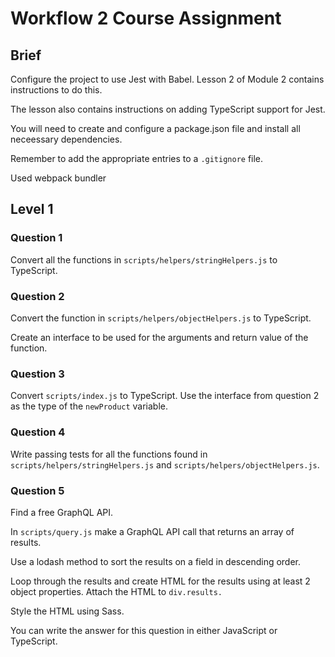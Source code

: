# Workflow 2 Course Assignment

## Brief

Configure the project to use Jest with Babel. Lesson 2 of Module 2 contains instructions to do this.

The lesson also contains instructions on adding TypeScript support for Jest.

You will need to create and configure a package.json file and install all neceessary dependencies.

Remember to add the appropriate entries to a `.gitignore` file.

Used webpack bundler

## Level 1

### Question 1

Convert all the functions in `scripts/helpers/stringHelpers.js` to TypeScript.

### Question 2

Convert the function in `scripts/helpers/objectHelpers.js` to TypeScript.

Create an interface to be used for the arguments and return value of the function.

### Question 3

Convert `scripts/index.js` to TypeScript. Use the interface from question 2 as the type of the `newProduct` variable.

### Question 4

Write passing tests for all the functions found in `scripts/helpers/stringHelpers.js` and `scripts/helpers/objectHelpers.js`.

### Question 5

Find a free GraphQL API.

In `scripts/query.js` make a GraphQL API call that returns an array of results.

Use a lodash method to sort the results on a field in descending order.

Loop through the results and create HTML for the results using at least 2 object properties. Attach the HTML to `div.results.`

Style the HTML using Sass.

You can write the answer for this question in either JavaScript or TypeScript.
